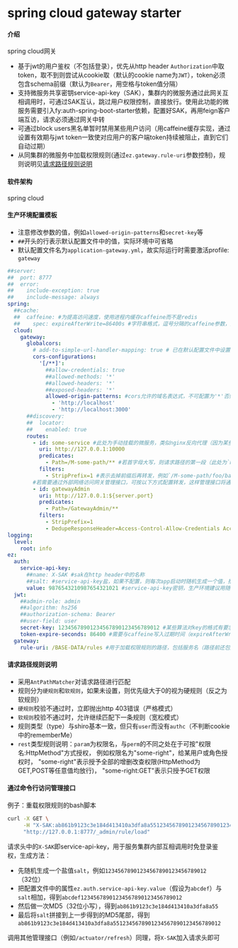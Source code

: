 # spring cloud gateway starter

#### 介绍
spring cloud网关
- 基于jwt的用户鉴权（不包括登录），优先从http header `Authorization`中取token，取不到则尝试从cookie取（默认的cookie name为`JWT`），token必须包含schema前缀（默认为`Bearer`，用空格与token值分隔）
- 支持微服务共享密钥service-api-key（SAK），集群内的微服务通过此网关互相调用时，可通过SAK互认，跳过用户权限控制，直接放行。使用此功能的微服务需要引入fy:auth-spring-boot-starter依赖，配置好SAK，再用feign客户端互访，请求必须通过网关中转
- 可通过block users黑名单暂时禁用某些用户访问（用caffeine缓存实现，通过设置有效期与jwt token一致使对应用户的客户端token持续被阻止，直到它们自动过期）
- 从同集群的微服务中加载权限规则(通过`ez.gateway.rule-uri`参数控制)，规则说明见[请求路径规则说明](#rules)

#### 软件架构
spring cloud

#### 生产环境配置模板
- 注意修改参数的值，例如`allowed-origin-patterns`和`secret-key`等
- `##`开头的行表示默认配置文件中的值，实际环境中可省略
- 默认配置文件名为`application-gateway.yml`，故实际运行时需要激活profile: `gateway`
```yaml
##server:
##  port: 8777
##  error:
##    include-exception: true
##    include-message: always
spring:
  ##cache:
  ##  caffeine: #为提高访问速度，使用进程内缓存caffeine而不是redis
  ##    spec: expireAfterWrite=86400s #字符串格式，逗号分隔的caffeine参数，类似于合并到一行的java properties文件，具体说明见caffeine官方文档，注意这里的时间参数都带有单位后缀，一般用s（秒）
  cloud:
    gateway:
      globalcors:
        # add-to-simple-url-handler-mapping: true # 已在默认配置文件中设置
        cors-configurations:
          '[/**]':
            ##allow-credentials: true
            ##allowed-methods: '*'
            ##allowed-headers: '*'
            ##exposed-headers: '*'
            allowed-origin-patterns: #cors允许的域名表达式，不可配置为'*'否则前端请求无法带cookie
              - 'http://localhost'
              - 'http://localhost:3000'
      ##discovery:
      ##  locator:
      ##    enabled: true
      routes:
        - id: some-service #此处为手动挂载的微服务，类似nginx反向代理（因为某些服务可能不是springboot架构，无法通过eureka client自动注册到gateway）
          uri: http://127.0.0.1:10000
          predicates:
            - Path=/M-some-path/** #若首字母大写，则请求路径的第一段（此处为`M-some-path`）会被解析为rule group，否则该服务将只匹配common group中定义的公共规则
          filters:
            - StripPrefix=1 #表示去掉前缀后再转发，例如`/M-some-path/foo/bar`转发后，微服务实际接收到的请求路径为`/foo/bar`
        #若需要通过外部网络访问网关管理接口，可按以下方式配置转发，这样管理接口将通过独立的权限组GatewayAdmin进行鉴权，且可正常跨域访问（若不配置转发直接跨域访问会报错）
        - id: gatewayAdmin 
          uri: http://127.0.0.1:${server.port}
          predicates:
            - Path=/GatewayAdmin/**
          filters:
            - StripPrefix=1
            - DedupeResponseHeader=Access-Control-Allow-Credentials Access-Control-Allow-Origin Access-Control-Expose-Headers
logging:
  level:
    root: info
ez:
  auth:
    service-api-key:
      ##name: X-SAK #sak在http header中的名称
      ##salt: #service-api-key盐，如果不配置，则每次app启动时随机生成一个值，推荐留空
      value: 9876543210987654321021 #service-api-key密钥，生产环境建议用随机生成的hash值，实际发送请求时，会与salt拼接，然后进行一次md5（32位小写hex），最后再与salt拼接发送。故最终的报文头中，前32位是加密后的key，32位之后是明文salt
  jwt:
    ##admin-role: admin
    ##algorithm: hs256
    ##authorization-schema: Bearer
    ##user-field: user
    secret-key: 12345678901234567890123456789012 #某些算法对key的格式有要求，比如默认的HS256就要求key长度至少为256个字节（即32个字符）
    token-expire-seconds: 86400 #需要与caffeine写入过期时间（expireAfterWrite）保持一致，以使block users黑名单正常运作
  gateway:
    rule-uri: /BASE-DATA/rules #用于加载权限规则的路径，包括服务名（路径前还包括gateway服务本身的ip和端口）
```

#### <span id='rules'>请求路径规则说明</span>
- 采用`AntPathMatcher`对请求路径进行匹配
- 规则分为`硬规则`和`软规则`，如果未设置，则优先级大于0的视为硬规则（反之为软规则）
- `硬规则`校验不通过时，立即抛出http 403错误（严格模式）
- `软规则`校验不通过时，允许继续匹配下一条规则（宽松模式）
- 规则类型（type）与shiro基本一致，但只有`user`而没有`authc`（不判断cookie中的rememberMe）
- `rest`类型规则说明：`param`为权限名，与`perm`的不同之处在于可按"权限名:HttpMethod"方式授权，
  例如权限名为"some-right"，给某用户或角色授权时，
  "some-right"表示授予全部的增删改查权限(HttpMethod为GET,POST等任意值均放行)，
  "some-right:GET"表示只授予GET权限

#### 通过命令行访问管理接口
例子：重载权限规则的bash脚本
```bash
curl -X GET \
     -H "X-SAK:ab861b9123c3e184d413410a3dfa8a5512345678901234567890123456789012" \
     "http://127.0.0.1:8777/_admin/rule/load"
```
请求头中的`X-SAK`即service-api-key，用于服务集群内部互相调用时免登录鉴权，生成方法：
- 先随机生成一个盐值`salt`，例如`12345678901234567890123456789012`（32位）
- 把配置文件中的属性`ez.auth.service-api-key.value`（假设为`abcdef`）与`salt`相加，得到`abcdef12345678901234567890123456789012`
- 然后做一次MD5（32位小写），得到`ab861b9123c3e184d413410a3dfa8a55`
- 最后将`salt`拼接到上一步得到的MD5尾部，得到`ab861b9123c3e184d413410a3dfa8a5512345678901234567890123456789012`

调用其他管理接口（例如`/actuator/refresh`）同理，将`X-SAK`加入请求头即可 